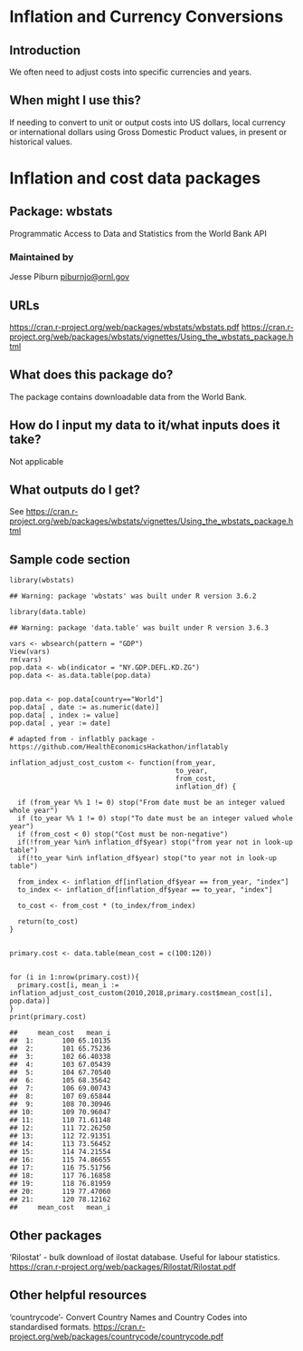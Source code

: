 Inflation and Currency Conversions
==================================

Introduction
------------

We often need to adjust costs into specific currencies and years.

When might I use this?
----------------------

If needing to convert to unit or output costs into US dollars, local
currency or international dollars using Gross Domestic Product values,
in present or historical values.

Inflation and cost data packages
================================

Package: wbstats
----------------

Programmatic Access to Data and Statistics from the World Bank API

### Maintained by

Jesse Piburn
<a href="mailto:piburnjo@ornl.gov" class="email">piburnjo@ornl.gov</a>

URLs
----

<a href="https://cran.r-project.org/web/packages/wbstats/wbstats.pdf" class="uri">https://cran.r-project.org/web/packages/wbstats/wbstats.pdf</a>
<a href="https://cran.r-project.org/web/packages/wbstats/vignettes/Using_the_wbstats_package.html" class="uri">https://cran.r-project.org/web/packages/wbstats/vignettes/Using_the_wbstats_package.html</a>

What does this package do?
--------------------------

The package contains downloadable data from the World Bank.

How do I input my data to it/what inputs does it take?
------------------------------------------------------

Not applicable

What outputs do I get?
----------------------

See
<a href="https://cran.r-project.org/web/packages/wbstats/vignettes/Using_the_wbstats_package.html" class="uri">https://cran.r-project.org/web/packages/wbstats/vignettes/Using_the_wbstats_package.html</a>

Sample code section
-------------------

    library(wbstats)

    ## Warning: package 'wbstats' was built under R version 3.6.2

    library(data.table)

    ## Warning: package 'data.table' was built under R version 3.6.3

    vars <- wbsearch(pattern = "GDP")
    View(vars)
    rm(vars)
    pop.data <- wb(indicator = "NY.GDP.DEFL.KD.ZG")
    pop.data <- as.data.table(pop.data)


    pop.data <- pop.data[country=="World"]  
    pop.data[ , date := as.numeric(date)]
    pop.data[ , index := value]
    pop.data[ , year := date]

    # adapted from - inflatbly package - https://github.com/HealthEconomicsHackathon/inflatably

    inflation_adjust_cost_custom <- function(from_year,
                                             to_year,
                                             from_cost,
                                             inflation_df) {

      if (from_year %% 1 != 0) stop("From date must be an integer valued whole year")
      if (to_year %% 1 != 0) stop("To date must be an integer valued whole year")
      if (from_cost < 0) stop("Cost must be non-negative")
      if(!from_year %in% inflation_df$year) stop("from year not in look-up table")
      if(!to_year %in% inflation_df$year) stop("to year not in look-up table")

      from_index <- inflation_df[inflation_df$year == from_year, "index"]
      to_index <- inflation_df[inflation_df$year == to_year, "index"]

      to_cost <- from_cost * (to_index/from_index)

      return(to_cost)
    }


    primary.cost <- data.table(mean_cost = c(100:120))


    for (i in 1:nrow(primary.cost)){
      primary.cost[i, mean_i := inflation_adjust_cost_custom(2010,2018,primary.cost$mean_cost[i], pop.data)]
    }
    print(primary.cost)

    ##     mean_cost   mean_i
    ##  1:       100 65.10135
    ##  2:       101 65.75236
    ##  3:       102 66.40338
    ##  4:       103 67.05439
    ##  5:       104 67.70540
    ##  6:       105 68.35642
    ##  7:       106 69.00743
    ##  8:       107 69.65844
    ##  9:       108 70.30946
    ## 10:       109 70.96047
    ## 11:       110 71.61148
    ## 12:       111 72.26250
    ## 13:       112 72.91351
    ## 14:       113 73.56452
    ## 15:       114 74.21554
    ## 16:       115 74.86655
    ## 17:       116 75.51756
    ## 18:       117 76.16858
    ## 19:       118 76.81959
    ## 20:       119 77.47060
    ## 21:       120 78.12162
    ##     mean_cost   mean_i

Other packages
--------------

‘Rilostat’ - bulk download of ilostat database. Useful for labour
statistics.
<a href="https://cran.r-project.org/web/packages/Rilostat/Rilostat.pdf" class="uri">https://cran.r-project.org/web/packages/Rilostat/Rilostat.pdf</a>

Other helpful resources
-----------------------

‘countrycode’- Convert Country Names and Country Codes into standardised
formats.
<a href="https://cran.r-project.org/web/packages/countrycode/countrycode.pdf" class="uri">https://cran.r-project.org/web/packages/countrycode/countrycode.pdf</a>

